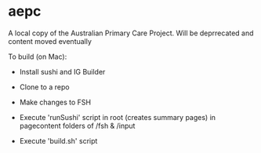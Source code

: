 # aepc

A local copy of the Australian Primary Care Project. Will be deprrecated and content moved eventually

To build (on Mac):

* Install sushi and IG Builder
  

* Clone to a repo
* Make changes to FSH
* Execute 'runSushi' script in root (creates summary pages) in pagecontent folders of /fsh & /input
* Execute 'build.sh' script 